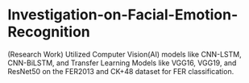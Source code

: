 # Investigation-on-Facial-Emotion-Recognition
(Research Work) Utilized Computer Vision(AI) models like CNN-LSTM, CNN-BiLSTM, and Transfer Learning Models like VGG16, VGG19, and ResNet50 on the FER2013 and CK+48 dataset for FER classification.
